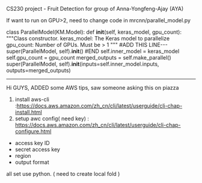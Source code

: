CS230 project - Fruit Detection for group of Anna-Yongfeng-Ajay (AYA)

If want to run on GPU>2, need to change code in mrcnn/parallel_model.py

class ParallelModel(KM.Model):
    def __init__(self, keras_model, gpu_count):
        """Class constructor.
        keras_model: The Keras model to parallelize
        gpu_count: Number of GPUs. Must be > 1
        """
        #ADD THIS LINE---
        super(ParallelModel, self).__init__()
        #END
        self.inner_model = keras_model
        self.gpu_count = gpu_count
        merged_outputs = self.make_parallel()
        super(ParallelModel, self).__init__(inputs=self.inner_model.inputs,
                                            outputs=merged_outputs)

------------------------------------------------------------------------------------

Hi GUYS, ADDED some AWS tips, saw someone asking this on piazza

1) install aws-cli :https://docs.aws.amazon.com/zh_cn/cli/latest/userguide/cli-chap-install.html
2) setup awc config( need key) : https://docs.aws.amazon.com/zh_cn/cli/latest/userguide/cli-chap-configure.html
- access key ID
- secret access key
- region
- output format

all set use python. (  need to create local fold ) 
